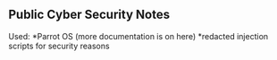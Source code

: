 ## Public Cyber Security Notes

Used: 
*Parrot OS (more documentation is on here)
*redacted injection scripts for security reasons
